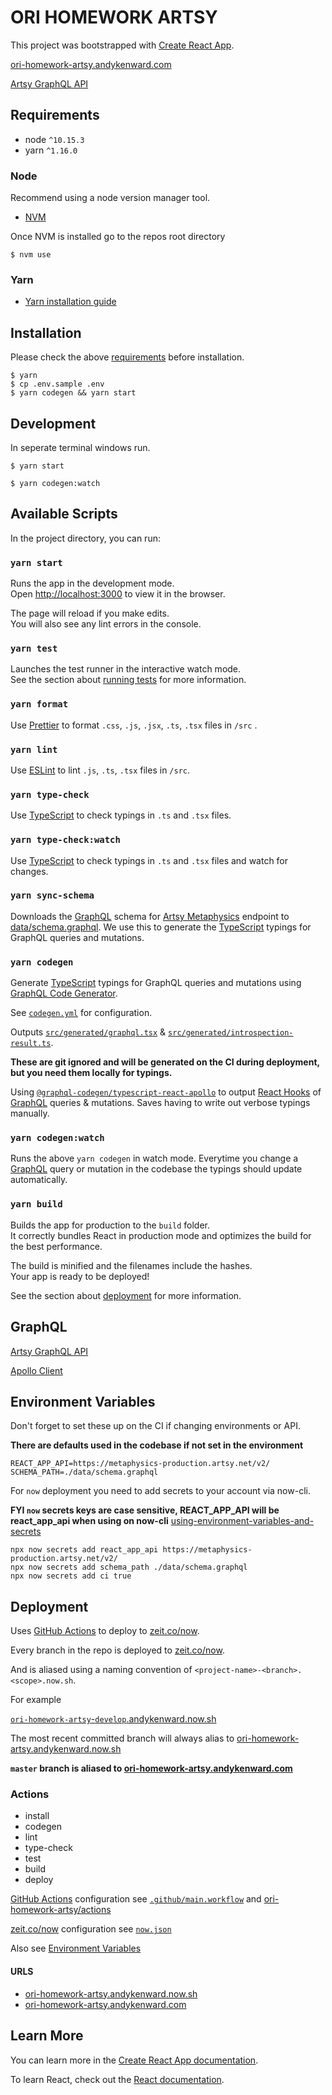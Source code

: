 # ORI HOMEWORK ARTSY

This project was bootstrapped with [Create React App](https://github.com/facebook/create-react-app).

[ori-homework-artsy.andykenward.com](https://ori-homework-artsy.andykenward.com)

[Artsy GraphQL API]

## Requirements

- node `^10.15.3`
- yarn `^1.16.0`

### Node

Recommend using a node version manager tool.

- [NVM](https://github.com/creationix/nvm#install-script)

Once NVM is installed go to the repos root directory

```
$ nvm use
```

### Yarn

- [Yarn installation guide](https://yarnpkg.com/en/docs/install)


## Installation

Please check the above [requirements](#Requirements) before installation.

```
$ yarn
$ cp .env.sample .env
$ yarn codegen && yarn start
```

## Development

In seperate terminal windows run.

```
$ yarn start
```

```
$ yarn codegen:watch
```

## Available Scripts

In the project directory, you can run:

### `yarn start`

Runs the app in the development mode.<br>
Open [http://localhost:3000](http://localhost:3000) to view it in the browser.

The page will reload if you make edits.<br>
You will also see any lint errors in the console.

### `yarn test`

Launches the test runner in the interactive watch mode.<br>
See the section about [running tests](https://facebook.github.io/create-react-app/docs/running-tests) for more information.

### `yarn format`

Use [Prettier] to format `.css`, `.js`, `.jsx`, `.ts`, `.tsx` files in `/src` .

### `yarn lint`

Use [ESLint] to lint `.js`, `.ts`, `.tsx` files in `/src`.

### `yarn type-check`

Use [TypeScript] to check typings in `.ts` and `.tsx` files.

### `yarn type-check:watch`

Use [TypeScript] to check typings in `.ts` and `.tsx` files and watch for changes.

### `yarn sync-schema`

Downloads the [GraphQL] schema for [Artsy Metaphysics] endpoint to [data/schema.graphql]. We use this to generate the [TypeScript] typings for GraphQL queries and mutations.

### `yarn codegen`

Generate [TypeScript] typings for GraphQL queries and mutations using [GraphQL Code Generator].

See [`codegen.yml`] for configuration.

Outputs [`src/generated/graphql.tsx`] & [`src/generated/introspection-result.ts`]. 

**These are git ignored and will be generated on the CI during deployment, but you need them locally for typings.**

Using [`@graphql-codegen/typescript-react-apollo`] to output [React Hooks] of [GraphQL] queries & mutations. Saves having to write out verbose typings manually.

### `yarn codegen:watch`

Runs the above `yarn codegen` in watch mode. Everytime you change a [GraphQL] query or mutation in the codebase the typings should update automatically.

### `yarn build`

Builds the app for production to the `build` folder.<br>
It correctly bundles React in production mode and optimizes the build for the best performance.

The build is minified and the filenames include the hashes.<br>
Your app is ready to be deployed!

See the section about [deployment](#Deployment) for more information.

## GraphQL

[Artsy GraphQL API]

[Apollo Client]

## Environment Variables

Don't forget to set these up on the CI if changing environments or API.

**There are defaults used in the codebase if not set in the environment**

```
REACT_APP_API=https://metaphysics-production.artsy.net/v2/
SCHEMA_PATH=./data/schema.graphql
```

For `now` deployment you need to add secrets to your account via now-cli.

**FYI `now` secrets keys are case sensitive, REACT_APP_API will be react_app_api when using on now-cli**
[using-environment-variables-and-secrets](https://zeit.co/docs/v2/build-step#using-environment-variables-and-secrets)

```
npx now secrets add react_app_api https://metaphysics-production.artsy.net/v2/
npx now secrets add schema_path ./data/schema.graphql
npx now secrets add ci true
```

## Deployment

Uses [GitHub Actions] to deploy to [zeit.co/now].

Every branch in the repo is deployed to [zeit.co/now]. 

And is aliased using a naming convention of `<project-name>-<branch>.<scope>.now.sh`. 

For example

[`ori-homework-artsy`-`develop`.andykenward.now.sh](https://ori-homework-artsy-develop.andykenward.now.sh)

The most recent committed branch will always alias to [ori-homework-artsy.andykenward.now.sh](https://ori-homework-artsy.andykenward.now.sh)

**`master` branch is aliased to [ori-homework-artsy.andykenward.com](https://ori-homework-artsy.andykenward.com)**

### Actions
- install
- codegen
- lint
- type-check
- test
- build
- deploy

[GitHub Actions] configuration see [`.github/main.workflow`] and [ori-homework-artsy/actions]

[zeit.co/now] configuration see [`now.json`]

Also see [Environment Variables](#environment-variables)

#### URLS

- [ori-homework-artsy.andykenward.now.sh](https://ori-homework-artsy.andykenward.now.sh)
- [ori-homework-artsy.andykenward.com](https://ori-homework-artsy.andykenward.com)

## Learn More

You can learn more in the [Create React App documentation](https://facebook.github.io/create-react-app/docs/getting-started).

To learn React, check out the [React documentation](https://reactjs.org/).

[prettier]: https://prettier.io
[eslint]: https://eslint.org
[artsy metaphysics]: https://github.com/artsy/metaphysics
[graphql]: https://graphql.org
[data/schema.graphql]: ./data/schema.graphql
[typescript]: https://www.typescriptlang.org
[graphql code generator]: https://graphql-code-generator.com
[`codegen.yml`]: ./codegen.yml
[`@graphql-codegen/typescript-react-apollo`]: https://graphql-code-generator.com/docs/plugins/typescript-react-apollo
[react hooks]: https://reactjs.org/docs/hooks-intro.html
[`.github/main.workflow`]: .github/main.workflow
[github actions]: https://github.com/features/actions
[ori-homework-artsy/actions]: https://github.com/andykenward/ori-homework-artsy/actions
[`now.json`]: ./now.json
[artsy graphql api]: https://metaphysics-production.artsy.net/v2/
[apollo client]: https://www.apollographql.com
[`src/generated/introspection-result.ts`]: ./src/generated/introspection-result.ts
[`src/generated/graphql.tsx`]: ./src/generated/graphql.tsx
[zeit.co/now]: https://zeit.co/now
